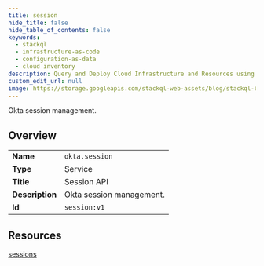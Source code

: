 ```yaml
---
title: session
hide_title: false
hide_table_of_contents: false
keywords:
  - stackql
  - infrastructure-as-code
  - configuration-as-data
  - cloud inventory
description: Query and Deploy Cloud Infrastructure and Resources using SQL
custom_edit_url: null
image: https://storage.googleapis.com/stackql-web-assets/blog/stackql-blog-post-featured-image.png
---
```

Okta session management.  
    

## Overview
<table><tbody>
<tr><td><b>Name</b></td><td><code>okta.session</code></td></tr>
<tr><td><b>Type</b></td><td>Service</td></tr>
<tr><td><b>Title</b></td><td>Session API</td></tr>
<tr><td><b>Description</b></td><td>Okta session management.</td></tr>
<tr><td><b>Id</b></td><td><code>session:v1</code></td></tr>
</tbody></table>

## Resources
<div class="row">
<div class="providerDocColumn">
<a href="/providers/okta/session/sessions/">sessions</a><br />
</div>
<div class="providerDocColumn">
</div>
</div>
